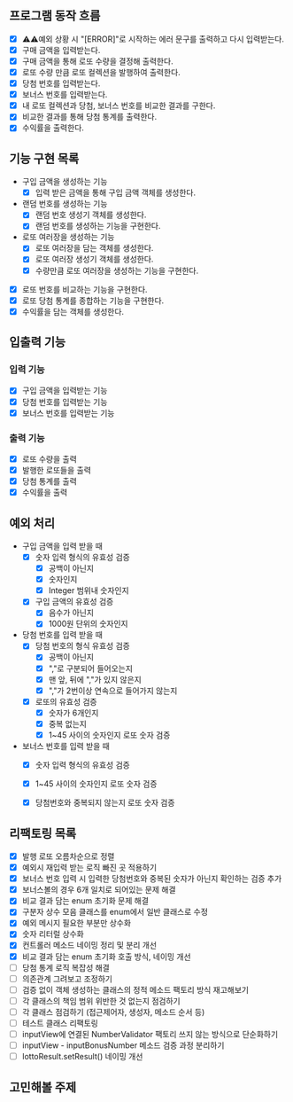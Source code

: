 ## 프로그램 동작 흐름

- [x] ⚠️⚠️예외 상황 시 "[ERROR]"로 시작하는 에러 문구를 출력하고 다시 입력받는다.
- [x] 구매 금액을 입력받는다.
- [x] 구매 금액을 통해 로또 수량을 결정해 출력한다.
- [x] 로또 수량 만큼 로또 컬렉션을 발행하여 출력한다.
- [x] 당첨 번호를 입력받는다.
- [x] 보너스 번호를 입력받는다.
- [x] 내 로또 컬렉션과 당첨, 보너스 번호를 비교한 결과를 구한다.
- [x] 비교한 결과를 통해 당첨 통계를 출력한다.
- [x] 수익률을 출력한다.

## 기능 구현 목록

- 구입 금액을 생성하는 기능
    - [x] 입력 받은 금액을 통해 구입 금액 객체를 생성한다. 
- 랜덤 번호를 생성하는 기능
    - [x] 랜덤 번호 생성기 객체를 생성한다.
    - [x] 랜덤 번호를 생성하는 기능을 구현한다.
- 로또 여러장을 생성하는 기능
    - [x] 로또 여러장을 담는 객체를 생성한다.
    - [x] 로또 여러장 생성기 객체를 생성한다.
    - [x] 수량만큼 로또 여러장을 생성하는 기능을 구현한다.
- [x] 로또 번호를 비교하는 기능을 구현한다.
- [x] 로또 당첨 통계를 종합하는 기능을 구현한다.
- [x] 수익률을 담는 객체를 생성한다.

## 입출력 기능

### 입력 기능

- [x] 구입 금액을 입력받는 기능 
- [x] 당첨 번호를 입력받는 기능 
- [x] 보너스 번호를 입력받는 기능 

### 출력 기능

- [x] 로또 수량을 출력 
- [x] 발행한 로또들을 출력 
- [x] 당첨 통계를 출력 
- [x] 수익률을 출력 

## 예외 처리

- 구입 금액을 입력 받을 때
    - [x] 숫자 입력 형식의 유효성 검증 
      - [x] 공백이 아닌지
      - [x] 숫자인지
      - [x] Integer 범위내 숫자인지
    - [x] 구입 금액의 유효성 검증
      - [x] 음수가 아닌지
      - [x] 1000원 단위의 숫자인지
- 당첨 번호를 입력 받을 때
  - [x] 당첨 번호의 형식 유효성 검증
    - [x] 공백이 아닌지
    - [x] ","로 구분되어 들어오는지
    - [x] 맨 앞, 뒤에 ","가 있지 않은지
    - [x] ","가 2번이상 연속으로 들어가지 않는지 
  - [x] 로또의 유효성 검증
      - [x] 숫자가 6개인지
      - [x] 중복 없는지
      - [x] 1~45 사이의 숫자인지  로또 숫자 검증
- 보너스 번호를 입력 받을 때
  - [x] 숫자 입력 형식의 유효성 검증 
  - [x] 1~45 사이의 숫자인지 로또 숫자 검증
  - [x] 당첨번호와 중복되지 않는지 로또 숫자 검증
      

## 리팩토링 목록
- [x] 발행 로또 오름차순으로 정렬
- [x] 예외시 재입력 받는 로직 빠진 곳 적용하기
- [x] 보너스 번호 입력 시 입력한 당첨번호와 중복된 숫자가 아닌지 확인하는 검증 추가
- [x] 보너스볼의 경우 6개 일치로 되어있는 문제 해결
- [x] 비교 결과 담는 enum 초기화 문제 해결
- [x] 구분자 상수 모음 클래스를 enum에서 일반 클래스로 수정
- [x] 예외 메시지 필요한 부분만 상수화
- [x] 숫자 리터럴 상수화
- [x] 컨트롤러 메소드 네이밍 정리 및 분리 개선
- [x] 비교 결과 담는 enum 초기화 호출 방식, 네이밍 개선
- [ ] 당첨 통계 로직 복잡성 해결
- [ ] 의존관계 그려보고 조정하기
- [ ] 검증 없이 객체 생성하는 클래스의 정적 메소드 팩토리 방식 재고해보기
- [ ] 각 클래스의 책임 범위 위반한 것 없는지 점검하기
- [ ] 각 클래스 점검하기 (접근제어자, 생성자, 메소드 순서 등)
- [ ] 테스트 클래스 리팩토링
- [ ] inputView에 연결된 NumberValidator 팩토리 쓰지 않는 방식으로 단순화하기
- [ ] inputView - inputBonusNumber 메소드 검증 과정 분리하기
- [ ] lottoResult.setResult() 네이밍 개선

## 고민해볼 주제
